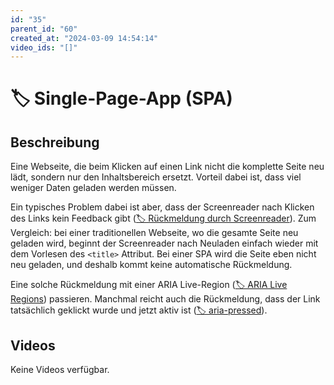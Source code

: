 ```yaml
---
id: "35"
parent_id: "60"
created_at: "2024-03-09 14:54:14"
video_ids: "[]"
---
```


# 🏷️ Single-Page-App (SPA)

## Beschreibung

Eine Webseite, die beim Klicken auf einen Link nicht die komplette Seite neu lädt, sondern nur den Inhaltsbereich ersetzt. Vorteil dabei ist, dass viel weniger Daten geladen werden müssen.

Ein typisches Problem dabei ist aber, dass der Screenreader nach Klicken des Links kein Feedback gibt ([🏷️ Rückmeldung durch Screenreader](/de/tags/rueckmeldung-durch-screenreader)). Zum Vergleich: bei einer traditionellen Webseite, wo die gesamte Seite neu geladen wird, beginnt der Screenreader nach Neuladen einfach wieder mit dem Vorlesen des `<title>` Attribut. Bei einer SPA wird die Seite eben nicht neu geladen, und deshalb kommt keine automatische Rückmeldung.

Eine solche Rückmeldung mit einer ARIA Live-Region ([🏷️ ARIA Live Regions](/de/tags/aria-live-regions)) passieren. Manchmal reicht auch die Rückmeldung, dass der Link tatsächlich geklickt wurde und jetzt aktiv ist ([🏷️ aria-pressed](/de/tags/aria-pressed)).

## Videos

Keine Videos verfügbar.
